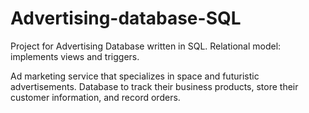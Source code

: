# Advertising-database-SQL
Project for Advertising Database written in SQL. Relational model: implements views and triggers.

Ad marketing service that specializes in space and futuristic advertisements. Database to track their business products, store their customer information, and record orders. 
